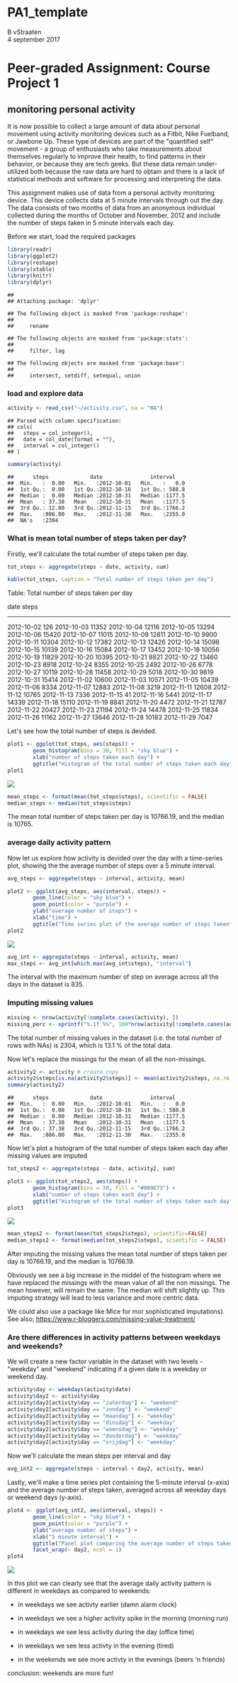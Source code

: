 # PA1_template
B vStraaten  
4 september 2017  



# Peer-graded Assignment: Course Project 1

## monitoring personal activity

It is now possible to collect a large amount of data about personal movement using activity monitoring devices such as a Fitbit, Nike Fuelband, or Jawbone Up. These type of devices are part of the "quantified self" movement - a group of enthusiasts who take measurements about themselves regularly to improve their health, to find patterns in their behavior, or because they are tech geeks. But these data remain under-utilized both because the raw data are hard to obtain and there is a lack of statistical methods and software for processing and interpreting the data.

This assignment makes use of data from a personal activity monitoring device. This device collects data at 5 minute intervals through out the day. The data consists of two months of data from an anonymous individual collected during the months of October and November, 2012 and include the number of steps taken in 5 minute intervals each day.

Before we start, load the required packages


```r
library(readr)
library(ggplot2)
library(reshape)
library(xtable)
library(knitr)
library(dplyr)
```

```
## 
## Attaching package: 'dplyr'
```

```
## The following object is masked from 'package:reshape':
## 
##     rename
```

```
## The following objects are masked from 'package:stats':
## 
##     filter, lag
```

```
## The following objects are masked from 'package:base':
## 
##     intersect, setdiff, setequal, union
```


### load and explore data


```r
activity <- read_csv("~/activity.csv", na = "NA")
```

```
## Parsed with column specification:
## cols(
##   steps = col_integer(),
##   date = col_date(format = ""),
##   interval = col_integer()
## )
```

```r
summary(activity)
```

```
##      steps             date               interval     
##  Min.   :  0.00   Min.   :2012-10-01   Min.   :   0.0  
##  1st Qu.:  0.00   1st Qu.:2012-10-16   1st Qu.: 588.8  
##  Median :  0.00   Median :2012-10-31   Median :1177.5  
##  Mean   : 37.38   Mean   :2012-10-31   Mean   :1177.5  
##  3rd Qu.: 12.00   3rd Qu.:2012-11-15   3rd Qu.:1766.2  
##  Max.   :806.00   Max.   :2012-11-30   Max.   :2355.0  
##  NA's   :2304
```


### What is mean total number of steps taken per day?

Firstly, we'll calculate the total number of steps taken per day.


```r
tot_steps <- aggregate(steps ~ date, activity, sum)
```



```r
kable(tot_steps, caption = "Total number of steps taken per day")
```



Table: Total number of steps taken per day

date          steps
-----------  ------
2012-10-02      126
2012-10-03    11352
2012-10-04    12116
2012-10-05    13294
2012-10-06    15420
2012-10-07    11015
2012-10-09    12811
2012-10-10     9900
2012-10-11    10304
2012-10-12    17382
2012-10-13    12426
2012-10-14    15098
2012-10-15    10139
2012-10-16    15084
2012-10-17    13452
2012-10-18    10056
2012-10-19    11829
2012-10-20    10395
2012-10-21     8821
2012-10-22    13460
2012-10-23     8918
2012-10-24     8355
2012-10-25     2492
2012-10-26     6778
2012-10-27    10119
2012-10-28    11458
2012-10-29     5018
2012-10-30     9819
2012-10-31    15414
2012-11-02    10600
2012-11-03    10571
2012-11-05    10439
2012-11-06     8334
2012-11-07    12883
2012-11-08     3219
2012-11-11    12608
2012-11-12    10765
2012-11-13     7336
2012-11-15       41
2012-11-16     5441
2012-11-17    14339
2012-11-18    15110
2012-11-19     8841
2012-11-20     4472
2012-11-21    12787
2012-11-22    20427
2012-11-23    21194
2012-11-24    14478
2012-11-25    11834
2012-11-26    11162
2012-11-27    13646
2012-11-28    10183
2012-11-29     7047

Let's see how the total number of steps is devided.


```r
plot1 <- ggplot(tot_steps, aes(steps)) +
        geom_histogram(bins = 30, fill = "sky blue") +
        xlab("number of steps taken each day") +
        ggtitle("Histogram of the total number of steps taken each day")
plot1
```

![](PA1_template_files/figure-html/histogram-1.png)<!-- -->


```r
mean_steps <- format(mean(tot_steps$steps), scientific = FALSE)
median_steps <- median(tot_steps$steps)
```

The mean total number of steps taken per day is 10766.19, and the median is 10765.


### average daily activity pattern


Now let us explore how activity is devided over the day with a time-series plot, showing the the average number of steps over a 5 minute interval.


```r
avg_steps <- aggregate(steps ~ interval, activity, mean)

plot2 <- ggplot(avg_steps, aes(interval, steps)) +
        geom_line(color = "sky blue") +
        geom_point(color = "purple") +
        ylab("average number of steps") +
        xlab("time") +
        ggtitle("Time series plot of the average number of steps taken")
plot2
```

![](PA1_template_files/figure-html/activity_patern-1.png)<!-- -->


```r
avg_int <- aggregate(steps ~ interval, activity, mean)
max_steps <- avg_int[which.max(avg_int$steps), "interval"]
```

The interval with the maximum number of step on average across all the days in the dataset is 835.

### Imputing missing values


```r
missing <- nrow(activity[!complete.cases(activity), ]) 
missing_perc <- sprintf("%.1f %%", 100*nrow(activity[!complete.cases(activity), ]) / nrow(activity))
```

The total number of missing values in the dataset (i.e. the total number of rows with NAs) is 2304, which is 13.1 % of the total data.

Now let's replace the missings for the mean of all the non-missings.


```r
activity2 <- activity # create copy
activity2$steps[is.na(activity2$steps)] <- mean(activity2$steps, na.rm = TRUE)
summary(activity2)
```

```
##      steps             date               interval     
##  Min.   :  0.00   Min.   :2012-10-01   Min.   :   0.0  
##  1st Qu.:  0.00   1st Qu.:2012-10-16   1st Qu.: 588.8  
##  Median :  0.00   Median :2012-10-31   Median :1177.5  
##  Mean   : 37.38   Mean   :2012-10-31   Mean   :1177.5  
##  3rd Qu.: 37.38   3rd Qu.:2012-11-15   3rd Qu.:1766.2  
##  Max.   :806.00   Max.   :2012-11-30   Max.   :2355.0
```

Now let's plot a histogram of the total number of steps taken each day after missing values are imputed


```r
tot_steps2 <- aggregate(steps ~ date, activity2, sum)

plot3 <- ggplot(tot_steps2, aes(steps)) +
        geom_histogram(bins = 30, fill = "#009E73") +
        xlab("number of steps taken each day") +
        ggtitle("Histogram of the total number of steps taken each day")
plot3
```

![](PA1_template_files/figure-html/histogram2-1.png)<!-- -->



```r
mean_steps2 <- format(mean(tot_steps2$steps), scientific=FALSE)
median_steps2 <- format(median(tot_steps2$steps), scientific = FALSE)
```

After imputing the missing values the mean total number of steps taken per day is 10766.19, and the median is 10766.19.

Obviously we see a big increase in the middel of the histogram where we have replaced the missings with the mean value of all the non missings. The mean however, will remain the same. The median will shift slightly up. This imputing strategy will lead to less variance and more centric data.

We could also use a package like Mice for mor sophisticated imputations). See also; https://www.r-bloggers.com/missing-value-treatment/

### Are there differences in activity patterns between weekdays and weekends?

We will create a new factor variable in the dataset with two levels - "weekday" and "weekend" indicating if a given date is a weekday or weekend day.


```r
activity$day <- weekdays(activity$date)
activity$day2 <- activity$day
activity$day2[activity$day == "zaterdag"] <- "weekend"
activity$day2[activity$day == "zondag"] <- "weekend"
activity$day2[activity$day == "maandag"] <- "weekday"
activity$day2[activity$day == "dinsdag"] <- "weekday"
activity$day2[activity$day == "woensdag"] <- "weekday"
activity$day2[activity$day == "donderdag"] <- "weekday"
activity$day2[activity$day == "vrijdag"] <- "weekday"
```

Now we'll calculate the mean steps per interval and day 

```r
avg_int2 <- aggregate(steps ~ interval + day2, activity, mean)
```

Lastly, we'll make a time series plot containing the 5-minute interval (x-axis) and the average number of steps taken, averaged across all weekday days or weekend days (y-axis). 


```r
plot4 <- ggplot(avg_int2, aes(interval, steps)) +
        geom_line(color = "sky blue") +
        geom_point(color = "purple") +
        ylab("average number of steps") +
        xlab("5 minute interval") +
        ggtitle("Panel plot comparing the average number of steps taken per 5-minute interval \nacross weekdays and weekends") +
        facet_wrap(~ day2, ncol = 1)
plot4
```

![](PA1_template_files/figure-html/panel_plot-1.png)<!-- -->

In this plot we can clearly see that the average daily activity pattern is different in weekdays as compared to weekends:

* in weekdays we see activty earlier (damn alarm clock)

* in weekdays we see a higher activity spike in the morning (morning run)

* in weekdays we see less activity during the day (office time)

* in weekdays we see less activty in the evening (tired)

* in the weekends we see more activty in the evenings (beers 'n friends)

conclusion: weekends are more fun!





 
